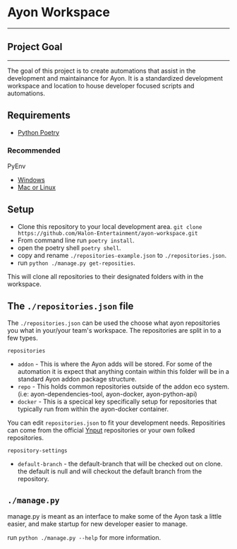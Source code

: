 # Ayon Workspace
___


## Project Goal
___

The goal of this project is to create automations that assist in the development and 
maintainance for Ayon. It is a standardized development workspace and location to house
developer focused scripts and automations.



## Requirements

- [Python Poetry](https://python-poetry.org/)

### Recommended

PyEnv 
- [Windows](https://pyenv-win.github.io/pyenv-win/)
- [Mac or Linux](https://github.com/pyenv/pyenv)


## Setup

 - Clone this repository to your local development area. `git clone https://github.com/Halon-Entertainment/ayon-workspace.git`
 - From command line run `poetry install`.
 - open the poetry shell `poetry shell`.
 - copy and rename `./repositories-example.json` to `./repositories.json`.
 - run `python ./manage.py get-reposities`.

 This will clone all repositories to their designated folders with in the workspace.


## The `./repositories.json` file

The `./repositories.json` can be used the choose what ayon repositories you what in your/your team's
workspace. The repositories are split in to a few types.

`repositories`
- `addon` - This is where the Ayon adds will be stored. For some of the automation it is expect that anything contain within
this folder will be in a standard Ayon addon package structure.
- `repo` - This holds common repositories outside of the addon eco system. (i.e: ayon-dependencies-tool, ayon-docker, ayon-python-api)
- `docker` - This is a specical key specifically setup for repositories that typically run from within the ayon-docker container.

You can edit `repositories.json` to fit your development needs. Repositiries can come from the official [Ynput](https://github.com/ynput) repositories
or your own folked repositories.

`repository-settings`
- `default-branch` - the default-branch that will be checked out on clone. the default is null and will checkout the default branch from the repository.


## `./manage.py`

manage.py is meant as an interface to make some of the Ayon task a little easier, and make startup for new developer easier to manage.

run `python ./manage.py --help` for more information.


